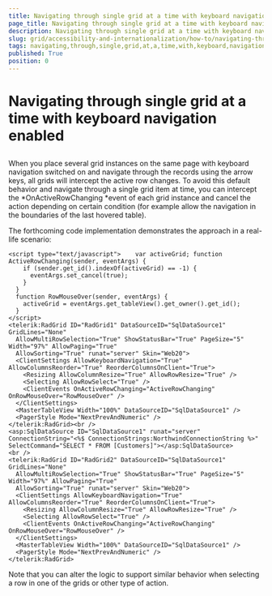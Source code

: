```yaml
---
title: Navigating through single grid at a time with keyboard navigation enabled
page_title: Navigating through single grid at a time with keyboard navigation enabled | RadGrid for ASP.NET AJAX Documentation
description: Navigating through single grid at a time with keyboard navigation enabled
slug: grid/accessibility-and-internationalization/how-to/navigating-through-single-grid-at-a-time-with-keyboard-navigation-enabled
tags: navigating,through,single,grid,at,a,time,with,keyboard,navigation,enabled
published: True
position: 0
---
```


# Navigating through single grid at a time with keyboard navigation enabled



## 

When you place several grid instances on the same page with keyboard navigation switched on and navigate through the records using the arrow keys, all grids will intercept the active row changes. To avoid this default behavior and navigate through a single grid item at time, you can intercept the *OnActiveRowChanging *event of each grid instance and cancel the action depending on certain condition (for example allow the navigation in the boundaries of the last hovered table).

The forthcoming code implementation demonstrates the approach in a real-life scenario:

````ASP.NET
<script type="text/javascript">    var activeGrid; function ActiveRowChanging(sender, eventArgs) {
    if (sender.get_id().indexOf(activeGrid) == -1) {
      eventArgs.set_cancel(true);
    }
  }
  function RowMouseOver(sender, eventArgs) {
    activeGrid = eventArgs.get_tableView().get_owner().get_id();
  }
</script>
<telerik:RadGrid ID="RadGrid1" DataSourceID="SqlDataSource1" GridLines="None"
  AllowMultiRowSelection="True" ShowStatusBar="True" PageSize="5" Width="97%" AllowPaging="True"
  AllowSorting="True" runat="server" Skin="Web20">
  <ClientSettings AllowKeyboardNavigation="True" AllowColumnsReorder="True" ReorderColumnsOnClient="True">
    <Resizing AllowColumnResize="True" AllowRowResize="True" />
    <Selecting AllowRowSelect="True" />
    <ClientEvents OnActiveRowChanging="ActiveRowChanging" OnRowMouseOver="RowMouseOver" />
  </ClientSettings>
  <MasterTableView Width="100%" DataSourceID="SqlDataSource1" />
  <PagerStyle Mode="NextPrevAndNumeric" />
</telerik:RadGrid><br />
<asp:SqlDataSource ID="SqlDataSource1" runat="server" ConnectionString="<%$ ConnectionStrings:NorthwindConnectionString %>"
SelectCommand="SELECT * FROM [Customers]"></asp:SqlDataSource>
<br />
<telerik:RadGrid ID="RadGrid2" DataSourceID="SqlDataSource1" GridLines="None"
  AllowMultiRowSelection="True" ShowStatusBar="True" PageSize="5" Width="97%" AllowPaging="True"
  AllowSorting="True" runat="server" Skin="Web20">
  <ClientSettings AllowKeyboardNavigation="True" AllowColumnsReorder="True" ReorderColumnsOnClient="True">
    <Resizing AllowColumnResize="True" AllowRowResize="True" />
    <Selecting AllowRowSelect="True" />
    <ClientEvents OnActiveRowChanging="ActiveRowChanging" OnRowMouseOver="RowMouseOver" />
  </ClientSettings>
  <MasterTableView Width="100%" DataSourceID="SqlDataSource1" />
  <PagerStyle Mode="NextPrevAndNumeric" />
</telerik:RadGrid>
````



Note that you can alter the logic to support similar behavior when selecting a row in one of the grids or other type of action.
